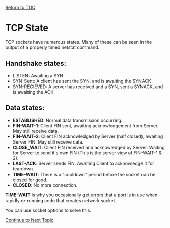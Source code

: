<a href="https://github.com/CyberTrainingUSAF/08-Network-Programming/blob/master/00-Table-of-Contents.md" > Return to TOC </a>

# TCP State

TCP sockets have numerous states. Many of these can be seen in the output of a properly timed netstat command.

## **Handshake states:**

* LISTEN: Awaiting a SYN
* SYN-Sent: A client has sent the SYN, and is awaiting the SYNACK
* SYN-RECIEVED: A server has received and a SYN, sent a SYNACK, and is awaiting the ACK

## **Data states:**

* **ESTABLISHED**: Normal data transmission occurring.
* **FIN-WAIT-1**: Client FIN sent, awaiting acknowledgement from Server. May still receive data.
* **FIN-WAIT-2**: Client FIN acknowledged by Server \(half closed\), awaiting Server FIN. May still receive data.
* **CLOSE\_WAIT**: Client FIN received and acknowledged by Server. Waiting for Server to send it's own FIN \(This is the server view of FIN-WAIT-1 & 2\).
* **LAST-ACK**: Server sends FIN. Awaiting Client to acknowledge it for teardown.
* **TIME-WAIT**: There is a "cooldown" period before the socket can be closed for good.
* **CLOSED**: No more connection.

**TIME-WAIT** is why you occasionally get errors that a port is in use when rapidly re-running code that creates network socket.

You can use socket options to solve this.

<a href="https://github.com/CyberTrainingUSAF/08-Network-Programming/blob/master/00-Table-of-Contents.md" > Continue to Next Topic </a>
